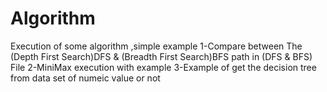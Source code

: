 # Algorithm
Execution of some algorithm ,simple example
1-Compare between The (Depth First Search)DFS & (Breadth First Search)BFS path in (DFS & BFS) File
2-MiniMax execution with example
3-Example of get the decision tree from data set of numeic value or not
